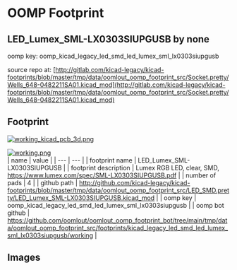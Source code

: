 # OOMP Footprint  
## LED_Lumex_SML-LX0303SIUPGUSB  by none  
  
oomp key: oomp_kicad_legacy_led_smd_led_lumex_sml_lx0303siupgusb  
  
source repo at: [http://gitlab.com/kicad-legacy/kicad-footprints/blob/master/tmp/data/oomlout_oomp_footprint_src/Socket.pretty/Wells_648-0482211SA01.kicad_mod](http://gitlab.com/kicad-legacy/kicad-footprints/blob/master/tmp/data/oomlout_oomp_footprint_src/Socket.pretty/Wells_648-0482211SA01.kicad_mod)  
## Footprint  
  
[![working_kicad_pcb_3d.png](working_kicad_pcb_3d_600.png)](working_kicad_pcb_3d.png)  
  
[![working.png](working_600.png)](working.png)  
| name | value | 
| --- | --- | 
| footprint name | LED_Lumex_SML-LX0303SIUPGUSB | 
| footprint description | Lumex RGB LED, clear, SMD, https://www.lumex.com/spec/SML-LX0303SIUPGUSB.pdf | 
| number of pads | 4 | 
| github path | http://github.com/kicad-legacy/kicad-footprints/blob/master/tmp/data/oomlout_oomp_footprint_src/LED_SMD.pretty/LED_Lumex_SML-LX0303SIUPGUSB.kicad_mod | 
| oomp key | oomp_kicad_legacy_led_smd_led_lumex_sml_lx0303siupgusb | 
| oomp bot github | https://github.com/oomlout/oomlout_oomp_footprint_bot/tree/main/tmp/data/oomlout_oomp_footprint_src/footprints/kicad_legacy_led_smd_led_lumex_sml_lx0303siupgusb/working | 
## Images  
